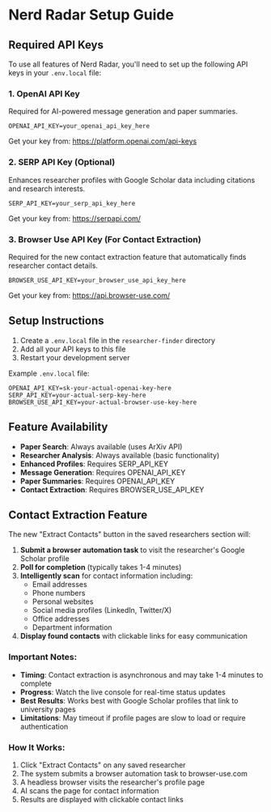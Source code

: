 # Nerd Radar Setup Guide

## Required API Keys

To use all features of Nerd Radar, you'll need to set up the following API keys in your `.env.local` file:

### 1. OpenAI API Key

Required for AI-powered message generation and paper summaries.

```
OPENAI_API_KEY=your_openai_api_key_here
```

Get your key from: https://platform.openai.com/api-keys

### 2. SERP API Key (Optional)

Enhances researcher profiles with Google Scholar data including citations and research interests.

```
SERP_API_KEY=your_serp_api_key_here
```

Get your key from: https://serpapi.com/

### 3. Browser Use API Key (For Contact Extraction)

Required for the new contact extraction feature that automatically finds researcher contact details.

```
BROWSER_USE_API_KEY=your_browser_use_api_key_here
```

Get your key from: https://api.browser-use.com/

## Setup Instructions

1. Create a `.env.local` file in the `researcher-finder` directory
2. Add all your API keys to this file
3. Restart your development server

Example `.env.local` file:

```env
OPENAI_API_KEY=sk-your-actual-openai-key-here
SERP_API_KEY=your-actual-serp-key-here
BROWSER_USE_API_KEY=your-actual-browser-use-key-here
```

## Feature Availability

- **Paper Search**: Always available (uses ArXiv API)
- **Researcher Analysis**: Always available (basic functionality)
- **Enhanced Profiles**: Requires SERP_API_KEY
- **Message Generation**: Requires OPENAI_API_KEY
- **Paper Summaries**: Requires OPENAI_API_KEY
- **Contact Extraction**: Requires BROWSER_USE_API_KEY

## Contact Extraction Feature

The new "Extract Contacts" button in the saved researchers section will:

1. **Submit a browser automation task** to visit the researcher's Google Scholar profile
2. **Poll for completion** (typically takes 1-4 minutes)
3. **Intelligently scan** for contact information including:
   - Email addresses
   - Phone numbers
   - Personal websites
   - Social media profiles (LinkedIn, Twitter/X)
   - Office addresses
   - Department information
4. **Display found contacts** with clickable links for easy communication

### Important Notes:

- **Timing**: Contact extraction is asynchronous and may take 1-4 minutes to complete
- **Progress**: Watch the live console for real-time status updates
- **Best Results**: Works best with Google Scholar profiles that link to university pages
- **Limitations**: May timeout if profile pages are slow to load or require authentication

### How It Works:

1. Click "Extract Contacts" on any saved researcher
2. The system submits a browser automation task to browser-use.com
3. A headless browser visits the researcher's profile page
4. AI scans the page for contact information
5. Results are displayed with clickable contact links
